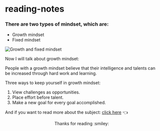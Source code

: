 # reading-notes
### There are two types of mindset, which are:
* Growth mindset
* Fixed mindset

![Growth and fixed mindset](http://www.blufftonicon.com/sites/default/files/images/articles/2021/46125-growth-mindset-vs-fixed-mindset.jpg)

Now I will talk about growth mindset:

People with a growth mindset believe that their intelligence and talents can be increased through hard work and learning.

Three ways to keep yourself in growth mindset:

1. View challenges as opportunities.
2. Place effort before talent.
3. Make a new goal for every goal accomplished.

And if you want to read more about the subject: [click here](https://www.atlassian.com/blog/inside-atlassian/growth-mindset) :point_left:

<div align="center"> Thanks for reading :smiley:
